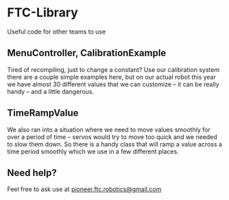 # FTC-Library
Useful code for other teams to use

## MenuController, CalibrationExample
Tired of recompiling, just to change a constant? Use our calibration system
there are a couple simple examples here, but on our actual robot this year
we have almost 30 different values that we can customize – it can be really
handy – and a little dangerous.

## TimeRampValue
We also ran into a situation where we need to move values smoothly for
over a period of time – servos would try to move too quick and we needed
to slow them down. So there is a handy class that will ramp a value
across a time period smoothly which we use in a few different places.

## Need help?
Feel free to ask use at pioneer.ftc.robotics@gmail.com
